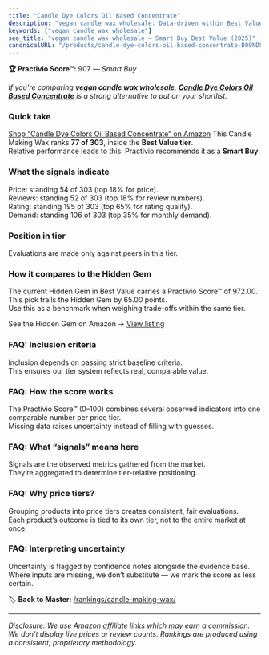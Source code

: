 ```yaml
---
title: "Candle Dye Colors Oil Based Concentrate"
description: "vegan candle wax wholesale: Data-driven within Best Value ranking using the Practivio Score™. Positioned by quality, value, demand, findability, momentum."
keywords: ["vegan candle wax wholesale"]
seo_title: "vegan candle wax wholesale — Smart Buy Best Value (2025)"
canonicalURL: "/products/candle-dye-colors-oil-based-concentrate-B09ND8F4B5/"
---
```


**🏆 Practivio Score™:** 907 — _Smart Buy_


*If you're comparing **vegan candle wax wholesale**, **[Candle Dye Colors Oil Based Concentrate](https://www.amazon.com/dp/B09ND8F4B5?tag=practivio-20)** is a strong alternative to put on your shortlist.*
### Quick take
[Shop “Candle Dye Colors Oil Based Concentrate” on Amazon](https://www.amazon.com/dp/B09ND8F4B5?tag=practivio-20)
This Candle Making Wax ranks **77 of 303**, inside the **Best Value tier**.  
Relative performance leads to this: Practivio recommends it as a **Smart Buy**.

### What the signals indicate
Price: standing 54 of 303 (top 18% for price).  
Reviews: standing 52 of 303 (top 18% for review numbers).  
Rating: standing 195 of 303 (top 65% for rating quality).  
Demand: standing 106 of 303 (top 35% for monthly demand).

### Position in tier
Evaluations are made only against peers in this tier.

### How it compares to the Hidden Gem
The current Hidden Gem in Best Value carries a Practivio Score™ of 972.00.  
This pick trails the Hidden Gem by 65.00 points.  
Use this as a benchmark when weighing trade-offs within the same tier.  

See the Hidden Gem on Amazon → [View listing](https://www.amazon.com/dp/B06Y3T5RV4?tag=practivio-20)

### FAQ: Inclusion criteria
Inclusion depends on passing strict baseline criteria.  
This ensures our tier system reflects real, comparable value.

### FAQ: How the score works
The Practivio Score™ (0–100) combines several observed indicators into one comparable number per price tier.  
Missing data raises uncertainty instead of filling with guesses.

### FAQ: What “signals” means here
Signals are the observed metrics gathered from the market.  
They’re aggregated to determine tier-relative positioning.

### FAQ: Why price tiers?
Grouping products into price tiers creates consistent, fair evaluations.  
Each product’s outcome is tied to its own tier, not to the entire market at once.

### FAQ: Interpreting uncertainty
Uncertainty is flagged by confidence notes alongside the evidence base.  
Where inputs are missing, we don’t substitute — we mark the score as less certain.


🏷️ **Back to Master:** [/rankings/candle-making-wax/](/rankings/candle-making-wax/)

---
_Disclosure: We use Amazon affiliate links which may earn a commission. We don’t display live prices or review counts. Rankings are produced using a consistent, proprietary methodology._
